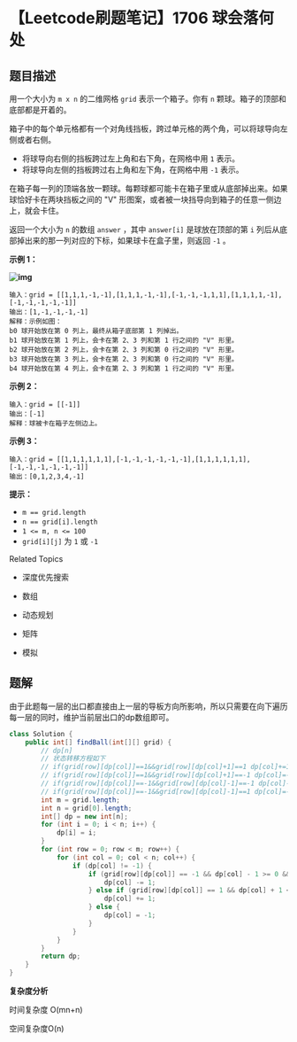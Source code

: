 # 【Leetcode刷题笔记】1706 球会落何处

## 题目描述

用一个大小为 `m x n` 的二维网格 `grid` 表示一个箱子。你有 `n` 颗球。箱子的顶部和底部都是开着的。

箱子中的每个单元格都有一个对角线挡板，跨过单元格的两个角，可以将球导向左侧或者右侧。

- 将球导向右侧的挡板跨过左上角和右下角，在网格中用 `1` 表示。
- 将球导向左侧的挡板跨过右上角和左下角，在网格中用 `-1` 表示。

在箱子每一列的顶端各放一颗球。每颗球都可能卡在箱子里或从底部掉出来。如果球恰好卡在两块挡板之间的 "V" 形图案，或者被一块挡导向到箱子的任意一侧边上，就会卡住。

返回一个大小为 `n` 的数组 `answer` ，其中 `answer[i]` 是球放在顶部的第 `i` 列后从底部掉出来的那一列对应的下标，如果球卡在盒子里，则返回 `-1` 。



**示例 1：**

**![img](https://assets.leetcode-cn.com/aliyun-lc-upload/uploads/2020/12/26/ball.jpg)**

```
输入：grid = [[1,1,1,-1,-1],[1,1,1,-1,-1],[-1,-1,-1,1,1],[1,1,1,1,-1],[-1,-1,-1,-1,-1]]
输出：[1,-1,-1,-1,-1]
解释：示例如图：
b0 球开始放在第 0 列上，最终从箱子底部第 1 列掉出。
b1 球开始放在第 1 列上，会卡在第 2、3 列和第 1 行之间的 "V" 形里。
b2 球开始放在第 2 列上，会卡在第 2、3 列和第 0 行之间的 "V" 形里。
b3 球开始放在第 3 列上，会卡在第 2、3 列和第 0 行之间的 "V" 形里。
b4 球开始放在第 4 列上，会卡在第 2、3 列和第 1 行之间的 "V" 形里。
```

**示例 2：**

```
输入：grid = [[-1]]
输出：[-1]
解释：球被卡在箱子左侧边上。
```

**示例 3：**

```
输入：grid = [[1,1,1,1,1,1],[-1,-1,-1,-1,-1,-1],[1,1,1,1,1,1],[-1,-1,-1,-1,-1,-1]]
输出：[0,1,2,3,4,-1]
```



**提示：**

- `m == grid.length`
- `n == grid[i].length`
- `1 <= m, n <= 100`
- `grid[i][j]` 为 `1` 或 `-1`

Related Topics

+ 深度优先搜索

- 数组

- 动态规划

- 矩阵

- 模拟

## 题解

由于此题每一层的出口都直接由上一层的导板方向所影响，所以只需要在向下遍历每一层的同时，维护当前层出口的dp数组即可。

``` java
class Solution {
    public int[] findBall(int[][] grid) {
        // dp[n]
        // 状态转移方程如下
        // if(grid[row][dp[col]]==1&&grid[row][dp[col]+1]==1 dp[col]+=1;
        // if(grid[row][dp[col]]==1&&grid[row][dp[col]+1]==-1 dp[col]=-1;
        // if(grid[row][dp[col]]==-1&&grid[row][dp[col]-1]==-1 dp[col]-=1;
        // if(grid[row][dp[col]]==-1&&grid[row][dp[col]-1]==1 dp[col]=-1;
        int m = grid.length;
        int n = grid[0].length;
        int[] dp = new int[n];
        for (int i = 0; i < n; i++) {
            dp[i] = i;
        }
        for (int row = 0; row < m; row++) {
            for (int col = 0; col < n; col++) {
                if (dp[col] != -1) {
                    if (grid[row][dp[col]] == -1 && dp[col] - 1 >= 0 && grid[row][dp[col] - 1] == -1) {
                        dp[col] -= 1;
                    } else if (grid[row][dp[col]] == 1 && dp[col] + 1 < n && grid[row][dp[col] + 1] == 1) {
                        dp[col] += 1;
                    } else {
                        dp[col] = -1;
                    }
                }
            }
        }
        return dp;
    }
}
```

**复杂度分析**

时间复杂度 O(mn+n)

空间复杂度O(n)

